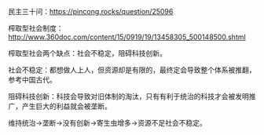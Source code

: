 民主三十问：https://pincong.rocks/question/25096

榨取型社会制度：http://www.360doc.com/content/15/0919/19/13458305_500148500.shtml

榨取型社会两个缺点：社会不稳定，阻碍科技创新。

社会不稳定：都想做人上人，但资源却是有限的，最终定会导致整个体系被推翻，参考中国古代。

阻碍科技创新：科技会导致对旧体制的淘汰，只有有利于统治的科技才会被发明推广，产生巨大的利益就会被垄断。

维持统治->垄断->没有创新->寄生虫增多->资源不足社会不稳定。